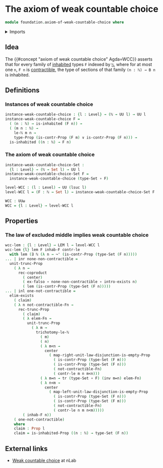 # The axiom of weak countable choice

```agda
module foundation.axiom-of-weak-countable-choice where
```

<details><summary>Imports</summary>

```agda
open import elementary-number-theory.natural-numbers
open import elementary-number-theory.strict-inequality-natural-numbers

open import foundation.contractible-types
open import foundation.coproduct-types
open import foundation.disjunction
open import foundation.empty-types
open import foundation.existential-quantification
open import foundation.function-types
open import foundation.identity-types
open import foundation.inhabited-types
open import foundation.law-of-excluded-middle
open import foundation.negation
open import foundation.propositional-truncations
open import foundation.propositions
open import foundation.sets
open import foundation.transport-along-identifications
open import foundation.universe-levels
```

</details>

## Idea

The {{#concept "axiom of weak countable choice" Agda=WCC}} asserts that for
every family of [inhabited](foundation.inhabited-types.md) types `F` indexed by
[`ℕ`](elementary-number-theory.natural-numbers.md), where for at most one `n`,
`F n` is [contractible](foundation.contractible-types.md), the type of sections
of that family `(n : ℕ) → B n` is inhabited.

## Definitions

### Instances of weak countable choice

```agda
instance-weak-countable-choice : {l : Level} → (ℕ → UU l) → UU l
instance-weak-countable-choice F =
  ( (n : ℕ) → is-inhabited (F n)) →
  ( (m n : ℕ) →
    le-ℕ m n →
    type-Prop (is-contr-Prop (F m) ∨ is-contr-Prop (F n))) →
  is-inhabited ((n : ℕ) → F n)
```

### The axiom of weak countable choice

```agda
instance-weak-countable-choice-Set :
  {l : Level} → (ℕ → Set l) → UU l
instance-weak-countable-choice-Set F =
  instance-weak-countable-choice (type-Set ∘ F)

level-WCC : (l : Level) → UU (lsuc l)
level-WCC l = (F : ℕ → Set l) → instance-weak-countable-choice-Set F

WCC : UUω
WCC = {l : Level} → level-WCC l
```

## Properties

### The law of excluded middle implies weak countable choice

```agda
wcc-lem : {l : Level} → LEM l → level-WCC l
wcc-lem {l} lem F inhab-F contr-le
  with lem (∃ ℕ (λ n → ¬' (is-contr-Prop (type-Set (F n)))))
... | inr none-non-contractible =
  unit-trunc-Prop
    ( λ n →
      rec-coproduct
        ( center)
        ( ex-falso ∘ none-non-contractible ∘ intro-exists n)
        ( lem (is-contr-Prop (type-Set (F n)))))
... | inl one-not-contractible =
  elim-exists
    ( claim)
    ( λ n not-contractible-Fn →
      rec-trunc-Prop
        ( claim)
        ( λ elem-Fn →
          unit-trunc-Prop
            ( λ m →
              trichotomy-le-ℕ
                ( m)
                ( n)
                ( λ m<n →
                  center
                    ( map-right-unit-law-disjunction-is-empty-Prop
                      ( is-contr-Prop (type-Set (F m)))
                      ( is-contr-Prop (type-Set (F n)))
                      ( not-contractible-Fn)
                      ( contr-le m n m<n)))
                ( λ m=n → tr (type-Set ∘ F) (inv m=n) elem-Fn)
                ( λ n<m →
                  center
                    ( map-left-unit-law-disjunction-is-empty-Prop
                      ( is-contr-Prop (type-Set (F n)))
                      ( is-contr-Prop (type-Set (F m)))
                      ( not-contractible-Fn)
                      ( contr-le n m n<m)))))
        ( inhab-F n))
    ( one-not-contractible)
    where
    claim : Prop l
    claim = is-inhabited-Prop ((n : ℕ) → type-Set (F n))
```

## External links

- [Weak countable choice](https://ncatlab.org/nlab/show/countable+choice#WCC) at
  nLab
